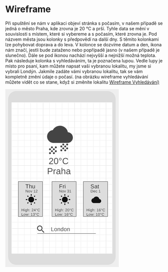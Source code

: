 # Wireframe

Při spuštění se nám v aplikaci objeví stránka s počasím, v našem případě se jedná o město Praha, kde zrovna je 20 °C a prší. Tyhle data se mění v souvislosti s místem, které si vybereme a s počasím, které zrovna je. Pod názvem města jsou kolonky s předpovědí na další dny. S těmito kolonkami lze pohybovat doprava a do leva. V kolonce se dozvíme datum a den, ikona nám značí, jestli bude zataženo nebo popřípadě jasno (v našem případě je slunečno). Dále se pod ikonou nachází nejvyšší a nejnižší možná teplota. Pak následuje kolonka s vyhledáváním, ta je poznačena lupou. Vedle lupy je místo pro psaní, kam můžete napsat vaši vybranou lokalitu, my jsme si vybrali Londýn. Jakmile zadáte vámi vybranou lokalitu, tak se vám kompletně změní údaje o počasí. (na obrázku wireframe vyhledávání můžete vidět co se stane, když si změníte lokalitu <a href="https://github.com/Tombabomba/Pocasi-aplikace/blob/main/DOC/Wireframe/Wireframe%20vyhled%C3%A1v%C3%A1n%C3%AD.PNG">Wireframe Vyhledávání)

<img src="wireframe počasí.PNG"></img>
